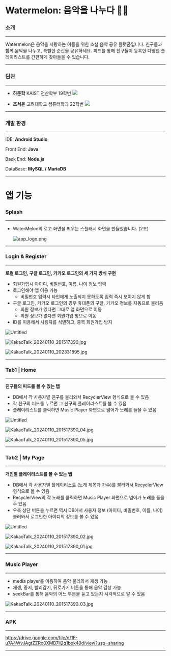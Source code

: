 # Watermelon: 음악을 나누다 🍉🎶

### **소개**
---

Watermelon은 음악을 사랑하는 이들을 위한 소셜 음악 공유 플랫폼입니다. 친구들과 함께 음악을 나누고, 특별한 순간을 공유하세요. 피드를 통해 친구들이 등록한 다양한 플레이리스트를 간편하게 찾아들을 수 있습니다.

---

### 팀원

---

- **하준학** KAIST 전산학부 19학번  <a href="https://github.com/jannagi" target="_blank"><img src="https://img.shields.io/badge/GitHub-181717?style=flat-square&logo=github&logoColor=white"></a>
    
- **조서윤** 고려대학교 컴퓨터학과 22학번  <a href="https://github.com/seoyuncho" target="_blank"><img src="https://img.shields.io/badge/GitHub-181717?style=flat-square&logo=github&logoColor=white"></a>
---

### 개발 환경

---

IDE: **Android Studio**

Front End: **Java**

Back End: **Node.js**

DataBase: **MySQL / MariaDB**

---

# 앱 기능

### Splash

---

- WaterMelon의 로고 화면을 띄우는 스플래시 화면을 만들었습니다. (2초)
    
    ![app_logo.png](https://prod-files-secure.s3.us-west-2.amazonaws.com/f6cb388f-3934-47d6-9928-26d2e10eb0fc/2718863e-6186-4d11-a84d-3c5e9b496687/app_logo.png)
    

---

### Login & Register

---

**로컬 로그인, 구글 로그인, 카카오 로그인의 세 가지 방식 구현**

- 회원가입시 아이디, 비밀번호, 이름, 나이 정보 입력
- 로그인해야 앱 이용 가능
    - 비밀번호 입력시 타인에게 노출되지 못하도록 입력 즉시 보이지 않게 함
- 구글 로그인, 카카오 로그인의 경우 휴대폰의 구글, 카카오 정보를 자동으로 불러옴
    - 회원 정보가 있다면 그대로 앱 화면으로 이동
    - 회원 정보가 없다면 회원가입 창으로 이동
- ID를 이용해서 사용자를 식별하고, 중복 회원가입 방지

![Untitled](https://prod-files-secure.s3.us-west-2.amazonaws.com/f6cb388f-3934-47d6-9928-26d2e10eb0fc/04359db6-c067-42c3-85d2-6023fbd02b86/Untitled.png)

![KakaoTalk_20240110_201517390.jpg](https://prod-files-secure.s3.us-west-2.amazonaws.com/f6cb388f-3934-47d6-9928-26d2e10eb0fc/1b66fab1-47de-40dd-a2cd-e2f2d06f0f25/KakaoTalk_20240110_201517390.jpg)

![KakaoTalk_20240110_202331895.jpg](https://prod-files-secure.s3.us-west-2.amazonaws.com/f6cb388f-3934-47d6-9928-26d2e10eb0fc/0cf5d401-c514-4b95-a7b4-5f3a882b3333/KakaoTalk_20240110_202331895.jpg)

---

### Tab1 | Home

---

********************친구들의 피드를 볼 수 있는 탭********************

- DB에서 각 사용자별 친구를 불러와서 RecyclerView 형식으로 볼 수 있음
- 각 친구의 피드를 누르면 그 친구의 플레이리스트를 볼 수 있음
- 플레이리스트를 클릭하면 Music Player 화면으로 넘어가 노래를 들을 수 있음

![Untitled](https://prod-files-secure.s3.us-west-2.amazonaws.com/f6cb388f-3934-47d6-9928-26d2e10eb0fc/9a9788d0-88ab-4504-a56b-fcff32467b3f/Untitled.png)

![KakaoTalk_20240110_201517390_04.jpg](https://prod-files-secure.s3.us-west-2.amazonaws.com/f6cb388f-3934-47d6-9928-26d2e10eb0fc/8413d21c-ec82-48a4-b46c-88ad73e71a98/KakaoTalk_20240110_201517390_04.jpg)

![KakaoTalk_20240110_201517390_05.jpg](https://prod-files-secure.s3.us-west-2.amazonaws.com/f6cb388f-3934-47d6-9928-26d2e10eb0fc/93ae5806-ba56-4ba0-9d19-c53a3524f040/KakaoTalk_20240110_201517390_05.jpg)

---

### Tab2 | My Page

---

********************개인별 플레이리스트를 볼 수 있는 탭********************

- DB에서 각 사용자별 플레이리스트 (노래 제목과 가수)를 불러와서 RecyclerView 형식으로 볼 수 있음
- RecyclerView의 각 노래를 클릭하면 Music Player 화면으로 넘어가 노래를 들을 수 있음
- 우측 상단 버튼을 누르면 역시 DB에서 사용자 정보 (아이디, 비밀번호, 이름, 나이) 불러와서 로그인한 아이디의 정보를 볼 수 있음

![Untitled](https://prod-files-secure.s3.us-west-2.amazonaws.com/f6cb388f-3934-47d6-9928-26d2e10eb0fc/4fb38712-090c-4f8e-91fe-e38ef9e31c65/Untitled.png)

![KakaoTalk_20240110_201517390_02.jpg](https://prod-files-secure.s3.us-west-2.amazonaws.com/f6cb388f-3934-47d6-9928-26d2e10eb0fc/feb34504-9b17-457a-a52f-edf157214def/KakaoTalk_20240110_201517390_02.jpg)

![KakaoTalk_20240110_201517390_01.jpg](https://prod-files-secure.s3.us-west-2.amazonaws.com/f6cb388f-3934-47d6-9928-26d2e10eb0fc/7a15f029-1bad-4727-8a11-32c9eb1a5385/KakaoTalk_20240110_201517390_01.jpg)

---

### Music Player

---

- media player를 이용하여 음악 불러와서 재생 가능
- 재생, 중지, 빨리감기, 뒤로가기 버튼을 통해 음악 감상 가능
- seekBar를 통해 음악의 어느 부분을 듣고 있는지 시각적으로 알 수 있음

![KakaoTalk_20240110_201517390_03.jpg](https://prod-files-secure.s3.us-west-2.amazonaws.com/f6cb388f-3934-47d6-9928-26d2e10eb0fc/f6aaef0a-7446-4842-be5d-bf1d051a3208/KakaoTalk_20240110_201517390_03.jpg)

---

### APK

---

https://drive.google.com/file/d/1F-u7A4WvJAgtZZRo0XMB7ii2q1bok48d/view?usp=sharing

---
